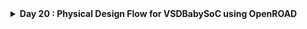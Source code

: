 <details>
  <Summary><strong> Day 20 : Physical Design Flow for VSDBabySoC using OpenROAD</strong></summary>

# Contents
- [`Synthesis`](#syn)
- [`Floorplan`](#fp)
- [`Placement`](#plc)
- [`Clock Tree Synthesis`](#cts)

<a id="syn"></a>
# `Synthesis`

<details>
  <Summary><strong>   config.mk contents</strong></summary>
</details>


```bash

cd OpenROAD-flow-scripts/flow
source env.sh
cd flow

# remove any previously generated results, logs, and intermediate files
make DESIGN_CONFIG=./designs/sky130hd/vsdbabysoc/config.mk clean_all

# Run Synthesis
make DESIGN_CONFIG=./designs/sky130hd/vsdbabysoc/config.mk synth

# view synthesiszed netlist
gvim results/sky130hd/vsdbabysoc/base/1_1_yosys.v

# view synthesis log
gvim logs/sky130hd/vsdbabysoc/base/1_1_yosys.log

# view statistics
gvim reports/sky130hd/vsdbabysoc/base/synth_stat.txt
```

<a id="fp"></a>
# `Floorplan`

```bash
make DESIGN_CONFIG=./designs/sky130hd/vsdbabysoc/config.mk floorplan
```

```bash
# run floorplan and view result with gui
make DESIGN_CONFIG=./designs/sky130hd/vsdbabysoc/config.mk gui_floorplan
```

<a id="plc"></a>
# `Placement`

```bash
make DESIGN_CONFIG=./designs/sky130hd/vsdbabysoc/config.mk placement
```

```bash
# run placement and view result with gui
make DESIGN_CONFIG=./designs/sky130hd/vsdbabysoc/config.mk gui_placement
```

<a id="cts"></a>
# `Clock Tree Synthesis`

```bash
make DESIGN_CONFIG=./designs/sky130hd/vsdbabysoc/config.mk cts
```

```bash
# run cts and view result with gui
make DESIGN_CONFIG=./designs/sky130hd/vsdbabysoc/config.mk gui_cts
```
